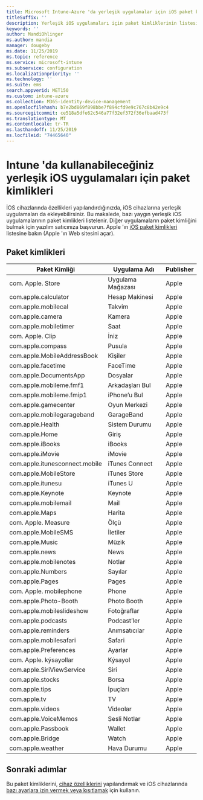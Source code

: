 ```yaml
---
title: Microsoft Intune-Azure 'da yerleşik uygulamalar için iOS paket kimlikleri | Microsoft Docs
titleSuffix: ''
description: Yerleşik iOS uygulamaları için paket kimliklerinin listesini görüntüleyin. Microsoft Intune ' deki cihaz yapılandırma profilleri ve ilkelerindeki uygulamalara açıkça izin vermek için bu paket kimliklerini kullanın.
keywords: ''
author: MandiOhlinger
ms.author: mandia
manager: dougeby
ms.date: 11/25/2019
ms.topic: reference
ms.service: microsoft-intune
ms.subservice: configuration
ms.localizationpriority: ''
ms.technology: ''
ms.suite: ems
search.appverid: MET150
ms.custom: intune-azure
ms.collection: M365-identity-device-management
ms.openlocfilehash: b7e2bd869f898bbe7f894cfd9e9c767c8b42e9c4
ms.sourcegitcommit: ce518a5dfe62c546a77f32ef372f36efbaad473f
ms.translationtype: MT
ms.contentlocale: tr-TR
ms.lasthandoff: 11/25/2019
ms.locfileid: "74465640"
---
```

# <a name="bundle-ids-for-built-in-ios-apps-you-can-use-in-intune"></a>Intune 'da kullanabileceğiniz yerleşik iOS uygulamaları için paket kimlikleri

İOS cihazlarında özellikleri yapılandırdığınızda, iOS cihazlarına yerleşik uygulamaları da ekleyebilirsiniz. Bu makalede, bazı yaygın yerleşik iOS uygulamalarının paket kimlikleri listelenir. Diğer uygulamaların paket kimliğini bulmak için yazılım satıcınıza başvurun. Apple 'ın [iOS paket kimlikleri](https://support.apple.com/guide/mdm/ios-bundle-ids-mdm90f60c1ce/web) listesine bakın (Apple 'ın Web sitesini açar).

## <a name="bundle-ids"></a>Paket kimlikleri

| Paket Kimliği                   | Uygulama Adı     | Publisher |
|-----------------------------|--------------|-----------|
| com. Apple. Store             | Uygulama Mağazası    | Apple     |
| com.apple.calculator        | Hesap Makinesi   | Apple     |
| com.apple.mobilecal         | Takvim     | Apple     |
| com.apple.camera            | Kamera       | Apple     |
| com.apple.mobiletimer       | Saat        | Apple     |
| com. Apple. Clip             | İniz        | Apple     |
| com.apple.compass           | Pusula      | Apple     |
| com.apple.MobileAddressBook | Kişiler     | Apple     |
| com.apple.facetime          | FaceTime     | Apple     |
| com.apple.DocumentsApp      | Dosyalar        | Apple     |
| com.apple.mobileme.fmf1     | Arkadaşları Bul | Apple     |
| com.apple.mobileme.fmip1    | iPhone’u Bul  | Apple     |
| com.apple.gamecenter        | Oyun Merkezi  | Apple     |
| com.apple.mobilegarageband  | GarageBand   | Apple     |
| com.apple.Health            | Sistem Durumu       | Apple     |
| com.apple.Home              | Giriş         | Apple     |
| com.apple.iBooks            | iBooks       | Apple     |
| com.apple.iMovie            | iMovie       | Apple     |
| com.apple.itunesconnect.mobile | iTunes Connect | Apple |
| com.apple.MobileStore       | iTunes Store | Apple     |
| com.apple.itunesu           | iTunes U     | Apple     |
| com.apple.Keynote           | Keynote      | Apple     |
| com.apple.mobilemail        | Mail         | Apple     |
| com.apple.Maps              | Harita         | Apple     |
| com. Apple. Measure           | Ölçü      | Apple     |
| com.apple.MobileSMS         | İletiler     | Apple     |
| com.apple.Music             | Müzik        | Apple     |
| com.apple.news              | News         | Apple     |
| com.apple.mobilenotes       | Notlar        | Apple     |
| com.apple.Numbers           | Sayılar      | Apple     |
| com.apple.Pages             | Pages        | Apple     |
| com. Apple. mobilephone       | Phone        | Apple     |
| com.apple.Photo-Booth       | Photo Booth  | Apple     |
| com.apple.mobileslideshow   | Fotoğraflar       | Apple     |
| com.apple.podcasts          | Podcast’ler     | Apple     |
| com.apple.reminders         | Anımsatıcılar    | Apple     |
| com.apple.mobilesafari      | Safari       | Apple     |
| com.apple.Preferences       | Ayarlar     | Apple     |
| com. Apple. kýsayollar         | Kýsayol    | Apple     |
| com.apple.SiriViewService   | Siri         | Apple     |
| com.apple.stocks            | Borsa       | Apple     |
| com.apple.tips              | İpuçları         | Apple     |
| com.apple.tv                | TV           | Apple     |
| com.apple.videos            | Videolar       | Apple     |
| com.apple.VoiceMemos        | Sesli Notlar   | Apple     |
| com.apple.Passbook          | Wallet       | Apple     |
| com.apple.Bridge            | Watch        | Apple     |
| com.apple.weather           | Hava Durumu      | Apple     |      

## <a name="next-steps"></a>Sonraki adımlar

Bu paket kimliklerini, [cihaz özelliklerini](ios-device-features-settings.md) yapılandırmak ve iOS cihazlarında [bazı ayarlara izin vermek veya kısıtlamak](device-restrictions-ios.md) için kullanın.
